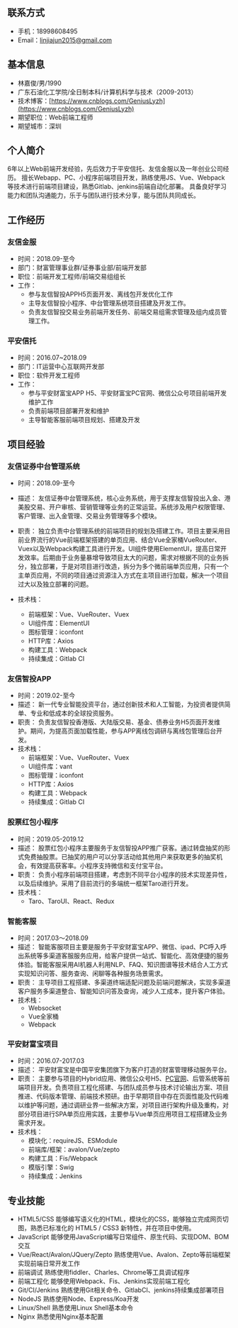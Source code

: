 ## 联系方式
* 手机：18998608495
* Email：linjiajun2015@gmail.com

## 基本信息
*   林嘉俊/男/1990
*   广东石油化工学院/全日制本科/计算机科学与技术（2009-2013）
*   技术博客：[https://www.cnblogs.com/GeniusLyzh](https://www.cnblogs.com/GeniusLyzh)
*   期望职位：Web前端工程师
*   期望城市：深圳

## 个人简介
6年以上Web前端开发经验，先后效力于平安信托、友信金服以及一年创业公司经历。
擅长Webapp、PC、小程序前端项目开发，熟练使用JS、Vue、Webpack等技术进行前端项目建设，熟悉Gitlab、jenkins前端自动化部署。
具备良好学习能力和团队沟通能力，乐于与团队进行技术分享，能与团队共同成长。

## 工作经历
### 友信金服
*   时间：2018.09-至今
*   部门：财富管理事业群/证券事业部/前端开发部
*   职位：前端开发工程师/前端交易组组长
*   工作：
    *  参与友信智投APPH5页面开发、离线包开发优化工作
    *  主导友信智投小程序、中台管理系统项目搭建及开发工作。
    *  负责友信智投交易业务前端开发任务、前端交易组需求管理及组内成员管理工作。

### 平安信托
*   时间：2016.07~2018.09
*   部门：IT运营中心互联网开发部
*   职位：软件开发工程师
*   工作：
    *   参与平安财富宝APP H5、平安财富宝PC官网、微信公众号项目前端开发维护工作
    *   负责前端项目部署开发和维护
    *   主导智能客服前端项目规划、搭建及开发       

## 项目经验
### 友信证券中台管理系统
*   时间：2018.09-至今
*   描述：
    友信证券中台管理系统，核心业务系统，用于支撑友信智投出入金、港美股交易、开户审核、营销管理等业务的正常运营。系统涉及用户权限管理、客户管理、出入金管理、交易业务管理等多个模块。

*   职责：
    独立负责中台管理系统的前端项目的规划及搭建工作。项目主要采用目前业界流行的Vue前端框架搭建的单页应用、结合Vue全家桶VueRouter、Vuex以及Webpack构建工具进行开发。UI组件使用ElementUI，提高日常开发效率。后期由于业务量暴增导致项目太大的问题，需求对根据不同的业务拆分，独立部署，于是对项目进行改造，拆分为多个微前端单页应用，只有一个主单页应用，不同的项目通过资源注入方式在主项目进行加载，解决一个项目过大以及独立部署的问题。
*   技术栈：
    *   前端框架：Vue、VueRouter、Vuex
    *   UI组件库：ElementUI
    *   图标管理：iconfont
    *   HTTP库：Axios
    *   构建工具：Webpack
    *   持续集成：Gitlab CI

### 友信智投APP
*   时间：2019.02-至今
*   描述：
    新一代专业智能投资平台，通过创新技术和人工智能，为投资者提供简单、专业和低成本的全球投资服务。
*   职责：
    负责友信智投香港版、大陆版交易、基金、债券业务H5页面开发维护。期间，为提高页面加载性能，参与APP离线包调研与离线包管理后台开发。
*   技术栈：
    *   前端框架：Vue、VueRouter、Vuex
    *   UI组件库：vant
    *   图标管理：iconfont
    *   HTTP库：Axios
    *   构建工具：Webpack
    *   持续集成：Gitlab CI

### 股票红包小程序
*   时间：2019.05-2019.12
*   描述：
    股票红包小程序主要服务于友信智投APP推广获客。通过转盘抽奖的形式免费抽股票。已抽奖的用户可以分享活动给其他用户来获取更多的抽奖机会，有效提高获客率。小程序支持微信和支付宝平台。
*   职责：
    负责小程序前端项目搭建，考虑到不同平台小程序的技术实现差异性，以及后续维护。采用了目前流行的多端统一框架Taro进行开发。
*   技术栈：
    *   Taro、TaroUI、React、Redux

### 智能客服
*   时间：2017.03～2018.09
*   描述：
    智能客服项目主要是服务于平安财富宝APP、微信、ipad、PC呼入呼出系统等多渠道客服服务应用，给客户提供一站式、智能化、高效便捷的服务体验。智能客服采用AI机器人利用NLP、FAQ、知识图谱等技术结合人工方式实现知识问答、服务查询、闲聊等各种服务场景需求。
*   职责：
    主导项目工程搭建、多渠道终端适配问题及前端问题解决，实现多渠道客户服务多渠道整合、智能知识问答及查询，减少人工成本，提升客户体验。
* 技术栈：
    *  Websocket
    *  Vue全家桶
    *  Webpack

### 平安财富宝项目
*   时间：2016.07-2017.03
*   描述：
    平安财富宝是中国平安集团旗下为客户打造的财富管理移动服务平台。
*   职责：
    主要参与项目的Hybrid应用、微信公众号H5、[PC官网](https://cfb.pingan.com/)、后管系统等前端项目开发。负责项目工程化搭建、与团队成员参与技术讨论输出方案、项目推进、代码版本管理、前端技术预研。由于早期项目中存在页面性能及代码难以维护等问题，通过调研业界一些解决方案，对项目进行架构升级及重构，对部分项目进行SPA单页应用实践，主要参与Vue单页应用项目工程搭建及业务需求开发。
*   技术栈：
    *   模块化：requireJS、ESModule
    *   前端库/框架：avalon/Vue/zepto
    *   构建工具：Fis/Webpack
    *   模版引擎：Swig
    *   持续集成：Jenkins   


## 专业技能
* HTML5/CSS
能够编写语义化的HTML，模块化的CSS，能够独立完成网页切图，熟悉已标准化的 HTML5 / CSS3 新特性，并在项目中使用。
* JavaScript
能够使用JavaScript编写日常组件、原生代码、实现DOM、BOM交互
* Vue/React/Avalon/JQuery/Zepto
熟练使用Vue、Avalon、Zepto等前端框架实现前端日常开发工作
* 前端调试
熟练使用fiddler、Charles、Chrome等工具调试程序
* 前端工程化
能够使用Webpack、Fis、Jenkins实现前端工程化
* Git/CI/Jenkins
熟练使用Git相关命令、GitlabCI、jenkins持续集成部署项目
* NodeJS
熟练使用Node、Express/Koa开发
* Linux/Shell
熟悉使用Linux Shell基本命令
* Nginx
熟悉使用Nginx基本配置
